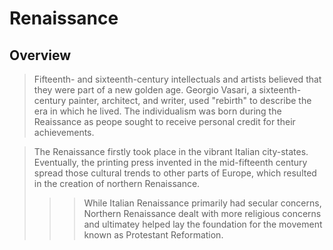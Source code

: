 # Renaissance

## Overview
> Fifteenth- and sixteenth-century intellectuals and artists believed that they were part of a new golden age. Georgio Vasari, a sixteenth-century painter, architect, and writer, used "rebirth" to describe the era in which he lived.
The individualism was born during the Reaissance as peope sought to receive personal credit for their achievements.

>The Renaissance firstly took place in the vibrant Italian city-states. Eventually, the printing press invented in the mid-fifteenth century spread those cultural trends to other parts of Europe, which resulted in the creation of northern Renaissance. 
>>>While Italian Renaissance primarily had secular concerns, Northern Renaissance dealt with more religious concerns and ultimatey helped lay the foundation for the movement known as Protestant Reformation.

<!--stackedit_data:
eyJoaXN0b3J5IjpbNjY1ODE1MzI1LC00NzY3MjkyNDIsNzMwOT
k4MTE2XX0=
-->